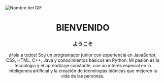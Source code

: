 <img src="https://i.pinimg.com/originals/61/8f/08/618f083c61a7460ce0a6064319af41bd.gif" alt="Nombre del GIF" />

<h1 align="center">BIENVENIDO</h1>
<h3 align="center">ようこそ</h3>

<p align="center">
¡Hola a todos! Soy un programador junior con experiencia en JavaScript, CSS, HTML, C++, Java y conocimientos básicos en Python. Mi pasión es la tecnología y el aprendizaje constante, con un interés especial en la inteligencia artificial y la creación de tecnologías biónicas que mejoren la vida de las personas.
</p>
